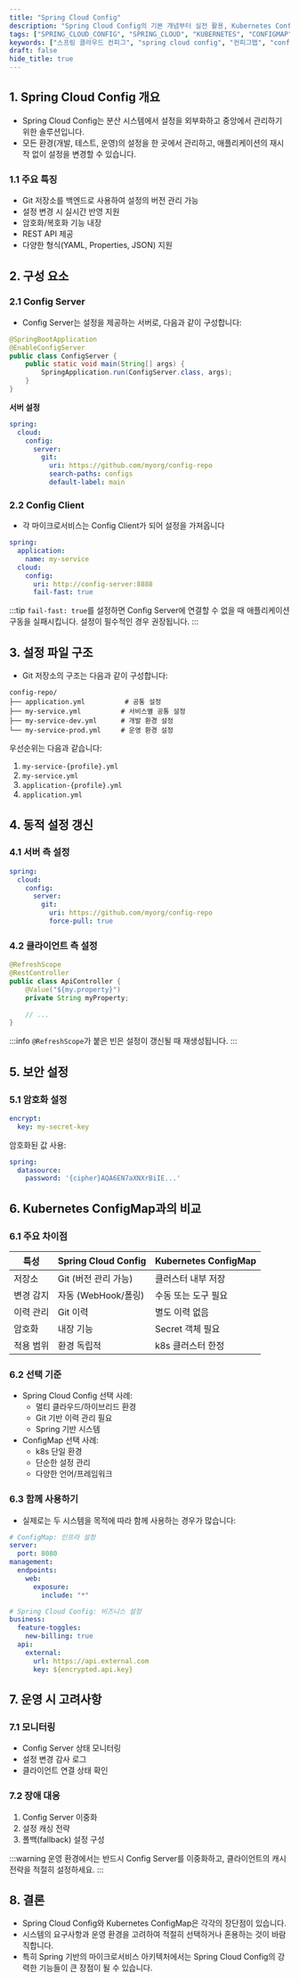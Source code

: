 ```yaml
---
title: "Spring Cloud Config"
description: "Spring Cloud Config의 기본 개념부터 실전 활용, Kubernetes ConfigMap과의 비교까지 상세히 알아봅니다. 설정 파일 관리와 동적 설정 변경을 위한 최적의 선택을 도와드립니다."
tags: ["SPRING_CLOUD_CONFIG", "SPRING_CLOUD", "KUBERNETES", "CONFIGMAP", "SPRING", "DEVOPS", "BACKEND"]
keywords: ["스프링 클라우드 컨피그", "spring cloud config", "컨피그맵", "configmap", "설정 관리", "configuration management", "스프링", "spring", "쿠버네티스", "kubernetes"]
draft: false
hide_title: true
---
```


## 1. Spring Cloud Config 개요
- Spring Cloud Config는 분산 시스템에서 설정을 외부화하고 중앙에서 관리하기 위한 솔루션입니다. 
- 모든 환경(개발, 테스트, 운영)의 설정을 한 곳에서 관리하고, 애플리케이션의 재시작 없이 설정을 변경할 수 있습니다.

### 1.1 주요 특징
- Git 저장소를 백엔드로 사용하여 설정의 버전 관리 가능
- 설정 변경 시 실시간 반영 지원
- 암호화/복호화 기능 내장
- REST API 제공
- 다양한 형식(YAML, Properties, JSON) 지원

## 2. 구성 요소

### 2.1 Config Server
- Config Server는 설정을 제공하는 서버로, 다음과 같이 구성합니다:

```java
@SpringBootApplication
@EnableConfigServer
public class ConfigServer {
    public static void main(String[] args) {
        SpringApplication.run(ConfigServer.class, args);
    }
}
```

**서버 설정**
```yaml
spring:
  cloud:
    config:
      server:
        git:
          uri: https://github.com/myorg/config-repo
          search-paths: configs
          default-label: main
```

### 2.2 Config Client
- 각 마이크로서비스는 Config Client가 되어 설정을 가져옵니다

```yaml
spring:
  application:
    name: my-service
  cloud:
    config:
      uri: http://config-server:8888
      fail-fast: true
```

:::tip
`fail-fast: true`를 설정하면 Config Server에 연결할 수 없을 때 애플리케이션 구동을 실패시킵니다. 설정이 필수적인 경우 권장됩니다.
:::

## 3. 설정 파일 구조
- Git 저장소의 구조는 다음과 같이 구성합니다:

```
config-repo/
├── application.yml          # 공통 설정
├── my-service.yml          # 서비스별 공통 설정
├── my-service-dev.yml      # 개발 환경 설정
└── my-service-prod.yml     # 운영 환경 설정
```

우선순위는 다음과 같습니다:
1. `my-service-{profile}.yml`
2. `my-service.yml`
3. `application-{profile}.yml`
4. `application.yml`

## 4. 동적 설정 갱신

### 4.1 서버 측 설정

```yaml
spring:
  cloud:
    config:
      server:
        git:
          uri: https://github.com/myorg/config-repo
          force-pull: true
```

### 4.2 클라이언트 측 설정

```java
@RefreshScope
@RestController
public class ApiController {
    @Value("${my.property}")
    private String myProperty;
    
    // ...
}
```

:::info
`@RefreshScope`가 붙은 빈은 설정이 갱신될 때 재생성됩니다.
:::

## 5. 보안 설정

### 5.1 암호화 설정

```yaml
encrypt:
  key: my-secret-key
```

암호화된 값 사용:
```yaml
spring:
  datasource:
    password: '{cipher}AQA6EN7aXNXrBiIE...'
```

## 6. Kubernetes ConfigMap과의 비교

### 6.1 주요 차이점

특성 | Spring Cloud Config | Kubernetes ConfigMap
-----|---------------------|--------------------
저장소 | Git (버전 관리 가능) | 클러스터 내부 저장
변경 감지 | 자동 (WebHook/폴링) | 수동 또는 도구 필요
이력 관리 | Git 이력 | 별도 이력 없음
암호화 | 내장 기능 | Secret 객체 필요
적용 범위 | 환경 독립적 | k8s 클러스터 한정

### 6.2 선택 기준
- Spring Cloud Config 선택 사례:
  - 멀티 클라우드/하이브리드 환경
  - Git 기반 이력 관리 필요
  - Spring 기반 시스템
- ConfigMap 선택 사례:
  - k8s 단일 환경
  - 단순한 설정 관리
  - 다양한 언어/프레임워크

### 6.3 함께 사용하기
- 실제로는 두 시스템을 목적에 따라 함께 사용하는 경우가 많습니다:

```yaml
# ConfigMap: 인프라 설정
server:
  port: 8080
management:
  endpoints:
    web:
      exposure:
        include: "*"

# Spring Cloud Config: 비즈니스 설정
business:
  feature-toggles:
    new-billing: true
  api:
    external:
      url: https://api.external.com
      key: ${encrypted.api.key}
```

## 7. 운영 시 고려사항

### 7.1 모니터링

- Config Server 상태 모니터링
- 설정 변경 감사 로그
- 클라이언트 연결 상태 확인

### 7.2 장애 대응

1. Config Server 이중화
2. 설정 캐싱 전략
3. 폴백(fallback) 설정 구성

:::warning
운영 환경에서는 반드시 Config Server를 이중화하고, 클라이언트의 캐시 전략을 적절히 설정하세요.
:::

## 8. 결론
- Spring Cloud Config와 Kubernetes ConfigMap은 각각의 장단점이 있습니다. 
- 시스템의 요구사항과 운영 환경을 고려하여 적절히 선택하거나 혼용하는 것이 바람직합니다. 
- 특히 Spring 기반의 마이크로서비스 아키텍처에서는 Spring Cloud Config의 강력한 기능들이 큰 장점이 될 수 있습니다.